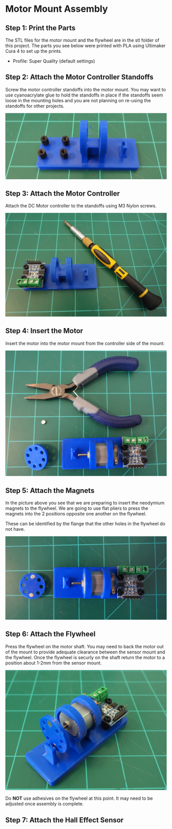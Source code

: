 # Motor Mount Assembly

## Step 1: Print the Parts

The STL files for the motor mount and the flywheel are in the stl folder of this project. The parts you see below were printed with PLA using Ultimaker Cura 4 to set up the prints.

* Profile: Super Quality (default settings)

## Step 2: Attach the Motor Controller Standoffs

Screw the motor controller standoffs into the motor mount. You may want to use cyanoacrylate glue to hold the standoffs in place if the standoffs seem loose in the mounting holes and you are not planning on re-using the standoffs for other projects.

![Step 2](images/assembly-002.png)

## Step 3: Attach the Motor Controller

Attach the DC Motor controller to the standoffs using M3 Nylon screws.

![Step 3](images/assembly-003.png)

## Step 4: Insert the Motor

Insert the motor into the motor mount from the controller side of the mount:

![Step 4](images/assembly-004.png)


## Step 5: Attach the Magnets

In the picture above you see that we are preparing to insert the neodymium magnets to the flywheel. We are going to use flat pliers to press the magnets into the 2 positions opposite one another on the flywheel.

These can be identified by the flange that the other holes in the flywheel do not have.

![Step 5](images/assembly-006.png)

## Step 6: Attach the Flywheel

Press the flywheel on the motor shaft. You may need to back the motor out of the mount to provide adequate clearance between the sensor mount and the flywheel. Once the flywheel is securly on the shaft return the motor to a position about 1-2mm from the sensor mount.

![Step 6](images/assembly-007.png)

Do __NOT__ use adhesives on the flywheel at this point. It may need to be adjusted once assembly is complete.

## Step 7: Attach the Hall Effect Sensor
